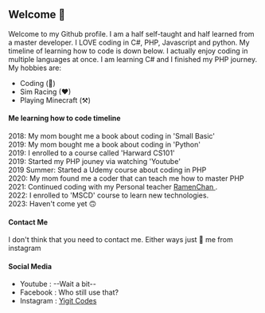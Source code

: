 ## Welcome 👋

Welcome to my Github profile. I am a half self-taught and half learned from a master developer. I LOVE coding in C#, PHP, Javascript and python. My timeline of learning how to code is down below. I actually enjoy coding in multiple languages at once. I am learning C# and I finished my PHP journey. My hobbies are:

- Coding (🌹)
- Sim Racing (❤)
- Playing Minecraft (⚒)

#### Me learning how to code timeline

2018: My mom bought me a book about coding in 'Small Basic' <br />
2019: My mom bought me a book about coding in 'Python' <br />
2019: I enrolled to a course called 'Harward CS101' <br />
2019: Started my PHP jouney via watching 'Youtube' <br />
2019 Summer: Started a Udemy course about coding in PHP <br />
2020: My mom found me a coder that can teach me how to master PHP <br />
2021: Continued coding with my Personal teacher <a href="https://github.com/RamenChan"> RamenChan </a>. <br />
2022: I enrolled to 'MSCD' course to learn new technologies. <br />
2023: Haven't come yet 🙃 <br />

#### Contact Me 

I don't think that you need to contact me. Either ways just 📨 me from instagram
#### Social Media

- Youtube : --Wait a bit--
- Facebook : Who still use that?
- Instagram : <a href="https://instagram.com/yigitcodes">Yigit Codes</a>
